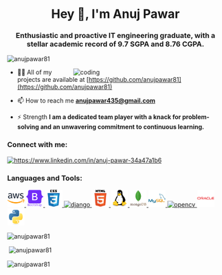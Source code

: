 <h1 align="center">Hey 👋, I'm Anuj Pawar</h1>
<h3 align="center">Enthusiastic and proactive IT engineering graduate, with a stellar academic record of 9.7 SGPA and 8.76 CGPA.</h3>

<p align="left"> <img src="https://komarev.com/ghpvc/?username=anujpawar81&label=Profile%20views&color=0e75b6&style=flat" alt="anujpawar81" /> </p>
<img align="right" alt="coding" width="350" src="https://camo.githubusercontent.com/7de37139d0b4c1ce40865e799b446c0e963a3dd8fb68d239707237c40604fa3d/68747470733a2f2f63646e2e6472696262626c652e636f6d2f75736572732f3733303730332f73637265656e73686f74732f363538313234332f6176656e746f2e676966">


- 👨‍💻 All of my projects are available at [https://github.com/anujpawar81](https://github.com/anujpawar81)

- 📫 How to reach me **anujpawar435@gmail.com**

- ⚡ Strength **I am a dedicated team player with a knack for problem-solving and an unwavering commitment to continuous learning.**

<h3 align="left">Connect with me:</h3>
<p align="left">
<a href="https://linkedin.com/in/https://www.linkedin.com/in/anuj-pawar-34a47a1b6" target="blank"><img align="center" src="https://raw.githubusercontent.com/rahuldkjain/github-profile-readme-generator/master/src/images/icons/Social/linked-in-alt.svg" alt="https://www.linkedin.com/in/anuj-pawar-34a47a1b6" height="30" width="40" /></a>
</p>

<h3 align="left">Languages and Tools:</h3>
<p align="left"> <a href="https://aws.amazon.com" target="_blank" rel="noreferrer"> <img src="https://raw.githubusercontent.com/devicons/devicon/master/icons/amazonwebservices/amazonwebservices-original-wordmark.svg" alt="aws" width="40" height="40"/> </a> <a href="https://getbootstrap.com" target="_blank" rel="noreferrer"> <img src="https://raw.githubusercontent.com/devicons/devicon/master/icons/bootstrap/bootstrap-plain-wordmark.svg" alt="bootstrap" width="40" height="40"/> </a> <a href="https://www.w3schools.com/css/" target="_blank" rel="noreferrer"> <img src="https://raw.githubusercontent.com/devicons/devicon/master/icons/css3/css3-original-wordmark.svg" alt="css3" width="40" height="40"/> </a> <a href="https://www.djangoproject.com/" target="_blank" rel="noreferrer"> <img src="https://cdn.worldvectorlogo.com/logos/django.svg" alt="django" width="40" height="40"/> </a> <a href="https://www.w3.org/html/" target="_blank" rel="noreferrer"> <img src="https://raw.githubusercontent.com/devicons/devicon/master/icons/html5/html5-original-wordmark.svg" alt="html5" width="40" height="40"/> </a> <a href="https://www.linux.org/" target="_blank" rel="noreferrer"> <img src="https://raw.githubusercontent.com/devicons/devicon/master/icons/linux/linux-original.svg" alt="linux" width="40" height="40"/> </a> <a href="https://www.mongodb.com/" target="_blank" rel="noreferrer"> <img src="https://raw.githubusercontent.com/devicons/devicon/master/icons/mongodb/mongodb-original-wordmark.svg" alt="mongodb" width="40" height="40"/> </a> <a href="https://www.mysql.com/" target="_blank" rel="noreferrer"> <img src="https://raw.githubusercontent.com/devicons/devicon/master/icons/mysql/mysql-original-wordmark.svg" alt="mysql" width="40" height="40"/> </a> <a href="https://opencv.org/" target="_blank" rel="noreferrer"> <img src="https://www.vectorlogo.zone/logos/opencv/opencv-icon.svg" alt="opencv" width="40" height="40"/> </a> <a href="https://www.oracle.com/" target="_blank" rel="noreferrer"> <img src="https://raw.githubusercontent.com/devicons/devicon/master/icons/oracle/oracle-original.svg" alt="oracle" width="40" height="40"/> </a> <a href="https://www.python.org" target="_blank" rel="noreferrer"> <img src="https://raw.githubusercontent.com/devicons/devicon/master/icons/python/python-original.svg" alt="python" width="40" height="40"/> </a> </p>

<p><img align="centre" src="https://github-readme-stats.vercel.app/api/top-langs?username=anujpawar81&show_icons=true&locale=en&layout=compact" alt="anujpawar81" /></p>

<p>&nbsp;<img align="center" src="https://github-readme-stats.vercel.app/api?username=anujpawar81&show_icons=true&locale=en" alt="anujpawar81" /></p>
<p><img align="center" src="https://github-readme-streak-stats.herokuapp.com/?user=anujpawar81&" alt="anujpawar81" /></p>
